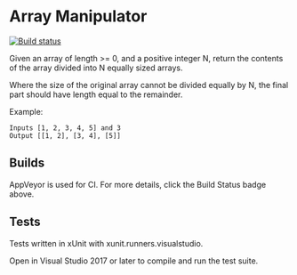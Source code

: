 # Array Manipulator

[![Build status](https://ci.appveyor.com/api/projects/status/owks6bwvxj0phtrb?svg=true)](https://ci.appveyor.com/project/allyjweir/array-manipulator)

Given an array of length >= 0, and a positive integer N, return the contents of the array divided into N equally sized arrays.

Where the size of the original array cannot be divided equally by N, the final part should have length equal to the remainder.

Example:
```
Inputs [1, 2, 3, 4, 5] and 3
Output [[1, 2], [3, 4], [5]]
```

## Builds

AppVeyor is used for CI. For more details, click the Build Status badge above.

## Tests

Tests written in xUnit with xunit.runners.visualstudio.

Open in Visual Studio 2017 or later to compile and run the test suite.
